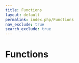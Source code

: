 ```yaml
---
title: Functions
layout: default
permalink: index.php/Functions
nav_exclude: true
search_exclude: true
---
```


# Functions